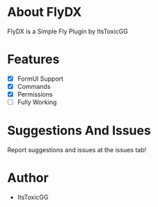 # About FlyDX
FlyDX is a Simple Fly Plugin by ItsToxicGG
# Features
- [X] FormUI Support
- [X] Commands
- [X] Permissions
- [ ] Fully Working
# Suggestions And Issues
Report suggestions and issues at the issues tab! 
# Author
- ItsToxicGG

